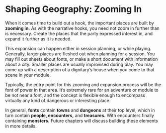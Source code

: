 # Shaping Geography: Zooming In

When it comes time to build out a hook, the important places are built by **zooming in.** As with the narrative hooks, you need not zoom in further than is necessary. Create the places that the party expressed interest in, and expand it further as it is needed. 

This expansion can happen either in session planning, or while playing. Generally, larger places are fleshed out when planning for a session. You may fill out sheets about fonts, or make a short document with information about a city. Smaller places are usually improvised during play. You may come up with a description of a dignitary’s house when you come to that scene in your module. 

Typically, the entry point for this zooming and expansion process will be the font of power in that area. It’s extremely rare for an adventure or module to be not near a font, and the concept is flexible enough to encompass virtually any kind of dangerous or interesting place. 

In general, **fonts** contain **towns** and **dungeons** at their top level, which in turn contain **people, encounters,** and **treasures.** With encounters finally containing **monsters.** Future chapters will discuss building these elements in more details. 